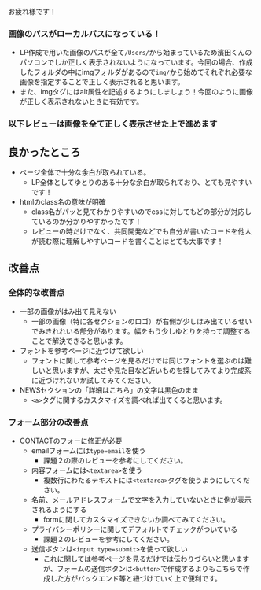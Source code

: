 お疲れ様です！

### 画像のパスがローカルパスになっている！
- LP作成で用いた画像のパスが全て`/Users/`から始まっているため濱田くんのパソコンでしか正しく表示されないようになっています。今回の場合、作成したフォルダの中にimgフォルダがあるので`img/`から始めてそれぞれ必要な画像を指定することで正しく表示されると思います。
- また、imgタグにはalt属性を記述するようにしましょう！今回のように画像が正しく表示されないときに有効です。

### 以下レビューは画像を全て正しく表示させた上で進めます

## 良かったところ
- ページ全体で十分な余白が取られている。
    - LP全体としてゆとりのある十分な余白が取られており、とても見やすいです！
- htmlのclass名の意味が明確
    - class名がパッと見てわかりやすいのでcssに対してもどの部分が対応しているのか分かりやすかったです！
    - レビューの時だけでなく、共同開発などでも自分が書いたコードを他人が読む際に理解しやすいコードを書くことはとても大事です！

## 改善点

### 全体的な改善点
- 一部の画像がはみ出て見えない
    - 一部の画像（特に各セクションのロゴ）が右側が少しはみ出ているせいでみきれれいる部分があります。幅をもう少しゆとりを持って調整することで解決できると思います。
- フォントを参考ページに近づけて欲しい
    - フォントに関して参考ページを見るだけでは同じフォントを選ぶのは難しいと思いますが、太さや見た目など近いものを探してみてより完成系に近づけれないか試してみてください。
- NEWSセクションの「詳細はこちら」の文字は黒色のまま
    - `<a>`タグに関するカスタマイズを調べれば出てくると思います。

### フォーム部分の改善点
- CONTACTのフォーに修正が必要
    - emailフォームには`type=email`を使う
        - 課題２の際のレビューを参考にしてください。
    - 内容フォームには`<textarea>`を使う
        - 複数行にわたるテキストには`<textarea>`タグを使うようにしてください。
    - 名前、メールアドレスフォームで文字を入力していないときに例が表示されるようにする
        - formに関してカスタマイズできないか調べてみてください。
    - プライバシーポリシーに関してデフォルトでチェックがついている
        - 課題２のレビューを参考にしてください。
    - 送信ボタンは`<input type=submit>`を使って欲しい
        - これに関しては参考ページを見るだけでは伝わりづらいと思いますが、フォームの送信ボタンは`<button>`で作成するよりもこちらで作成した方がバックエンド等と紐づけていく上で便利です。